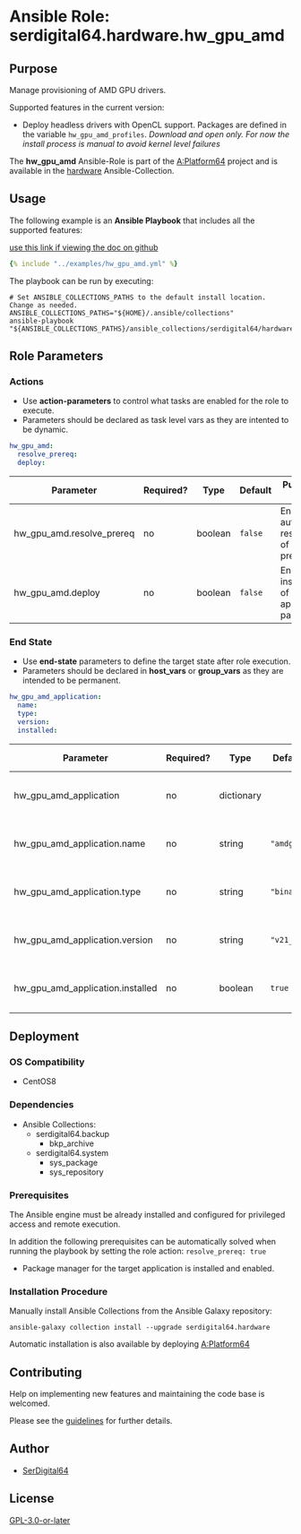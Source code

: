 # Ansible Role: serdigital64.hardware.hw_gpu_amd

## Purpose

Manage provisioning of AMD GPU drivers.

Supported features in the current version:

- Deploy headless drivers with OpenCL support. Packages are defined in the variable `hw_gpu_amd_profiles`.
  _Download and open only. For now the install process is manual to avoid kernel level failures_

The **hw_gpu_amd** Ansible-Role is part of the [A:Platform64](https://github.com/serdigital64/aplatform64) project and is available in the [hardware](https://aplatform64.readthedocs.io/en/latest/collections/hardware) Ansible-Collection.

## Usage

The following example is an **Ansible Playbook** that includes all the supported features:

[use this link if viewing the doc on github](https://github.com/aplatform64/hardware/blob/main/playbooks/hw_gpu_amd.yml)

```yaml
{% include "../examples/hw_gpu_amd.yml" %}
```

The playbook can be run by executing:

```shell
# Set ANSIBLE_COLLECTIONS_PATHS to the default install location. Change as needed.
ANSIBLE_COLLECTIONS_PATHS="${HOME}/.ansible/collections"
ansible-playbook "${ANSIBLE_COLLECTIONS_PATHS}/ansible_collections/serdigital64/hardware/playbooks/hw_gpu_amd.yml"
```

## Role Parameters

### Actions

- Use **action-parameters** to control what tasks are enabled for the role to execute.
- Parameters should be declared as task level vars as they are intented to be dynamic.

```yaml
hw_gpu_amd:
  resolve_prereq:
  deploy:
```

| Parameter                 | Required? | Type    | Default | Purpose / Value                             |
| ------------------------- | --------- | ------- | ------- | ------------------------------------------- |
| hw_gpu_amd.resolve_prereq | no        | boolean | `false` | Enable automatic resolution of prequisites  |
| hw_gpu_amd.deploy         | no        | boolean | `false` | Enable installation of application packages |

### End State

- Use **end-state** parameters to define the target state after role execution.
- Parameters should be declared in **host_vars** or **group_vars** as they are intended to be permanent.

```yaml
hw_gpu_amd_application:
  name:
  type:
  version:
  installed:
```

| Parameter                        | Required? | Type       | Default    | Purpose / Value                    |
| -------------------------------- | --------- | ---------- | ---------- | ---------------------------------- |
| hw_gpu_amd_application           | no        | dictionary |            | Set application package end state  |
| hw_gpu_amd_application.name      | no        | string     | `"amdgpu"` | Select application package name    |
| hw_gpu_amd_application.type      | no        | string     | `"binary"` | Select application package type    |
| hw_gpu_amd_application.version   | no        | string     | `"v21_30"` | Select application package version |
| hw_gpu_amd_application.installed | no        | boolean    | `true`     | Set application package end state  |

## Deployment

### OS Compatibility

- CentOS8

### Dependencies

- Ansible Collections:
  - serdigital64.backup
    - bkp_archive
  - serdigital64.system
    - sys_package
    - sys_repository

### Prerequisites

The Ansible engine must be already installed and configured for privileged access and remote execution.

In addition the following prerequisites can be automatically solved when running the playbook by setting the role action: `resolve_prereq: true`

- Package manager for the target application is installed and enabled.

### Installation Procedure

Manually install Ansible Collections from the Ansible Galaxy repository:

```shell
ansible-galaxy collection install --upgrade serdigital64.hardware
```

Automatic installation is also available by deploying [A:Platform64](https://aplatform64.readthedocs.io/en/latest/#deployment)

## Contributing

Help on implementing new features and maintaining the code base is welcomed.

Please see the [guidelines](https://aplatform64.readthedocs.io/en/latest/contributing/CONTRIBUTING) for further details.

## Author

- [SerDigital64](https://serdigital64.github.io/)

## License

[GPL-3.0-or-later](https://www.gnu.org/licenses/gpl-3.0.txt)
